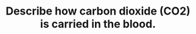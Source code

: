 ---
title: "Describe how carbon dioxide (CO2) is carried in the blood."
entityType: SAQ
exam: PEX
college: CICM
year: 2015
sitting: A
question: 13
passRate: 79
EC_expectedDomains:
- "It was expected answers would describe each of the main categories of how CO2 is carried: Dissolved (10%), Plasma Bicarbonate (70%) and conjunction with plasma proteins and Hb as Carbamino Hb (20%)."
- "An opening statement quantifying the amount of CO2 dissolved in arterial (48mL/100mL) and venous blood (52mL/100mL) (4mL/100mL) and how this compares with Oxygen was expected (20 times more soluble)."
EC_extraCredit:
- "For dissolved CO2, the application and description of Henry’s Law was awarded marks."
- "A description of the consequences of the Haldane effect: difference in CO 2 carriage of oxygenated and deoxygenated blood was expected."
- "A diagram of pCO2 v CO2 content was helpful."
---